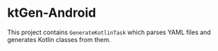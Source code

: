 # ktGen-Android

This project contains `GenerateKotlinTask` which parses YAML files and generates Kotlin classes from them.
